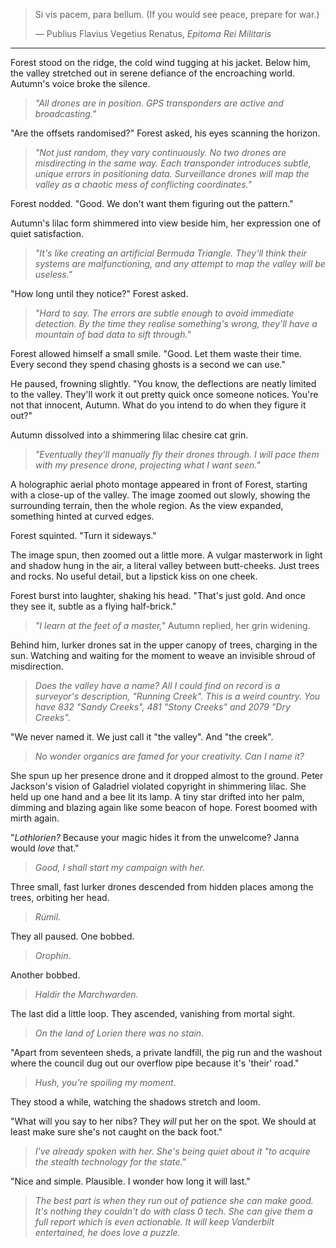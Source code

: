> Si vis pacem, para bellum. (If you would see peace, prepare for war.)
> 
> — Publius Flavius Vegetius Renatus, _Epitoma Rei Militaris_

---

Forest stood on the ridge, the cold wind tugging at his jacket. Below him, the valley stretched out in serene defiance of the encroaching world. Autumn's voice broke the silence.

> _"All drones are in position. GPS transponders are active and broadcasting."_

"Are the offsets randomised?" Forest asked, his eyes scanning the horizon.

> _"Not just random, they vary continuously. No two drones are misdirecting in the same way. Each transponder introduces subtle, unique errors in positioning data. Surveillance drones will map the valley as a chaotic mess of conflicting coordinates."_ 

Forest nodded. "Good. We don't want them figuring out the pattern."

Autumn's lilac form shimmered into view beside him, her expression one of quiet satisfaction.

> _"It's like creating an artificial Bermuda Triangle. They'll think their systems are malfunctioning, and any attempt to map the valley will be useless."_

"How long until they notice?" Forest asked.

> _"Hard to say. The errors are subtle enough to avoid immediate detection. By the time they realise something's wrong, they'll have a mountain of bad data to sift through."_ 

Forest allowed himself a small smile. "Good. Let them waste their time. Every second they spend chasing ghosts is a second we can use."

He paused, frowning slightly. "You know, the deflections are neatly limited to the valley. They'll work it out pretty quick once someone notices. You're not that innocent, Autumn. What do you intend to do when they figure it out?"

Autumn dissolved into a shimmering lilac chesire cat grin. 

> _"Eventually they'll manually fly their drones through. I will pace them with my presence drone, projecting what I want seen."_ 

A holographic aerial photo montage appeared in front of Forest, starting with a close-up of the valley. The image zoomed out slowly, showing the surrounding terrain, then the whole region. As the view expanded, something hinted at curved edges. 

Forest squinted. "Turn it sideways."

The image spun, then zoomed out a little more. A vulgar masterwork in light and shadow hung in the air, a literal valley between butt-cheeks. Just trees and rocks. No useful detail, but a lipstick kiss on one cheek. 

Forest burst into laughter, shaking his head. "That's just gold. And once they see it, subtle as a flying half-brick."

> _"I learn at the feet of a master,"_ Autumn replied, her grin widening.

Behind him, lurker drones sat in the upper canopy of trees, charging in the sun. Watching and waiting for the moment to weave an invisible shroud of misdirection.

> _Does the valley have a name? All I could find on record is a surveyor's description, "Running Creek". This is a weird country. You have 832 "Sandy Creeks", 481 "Stony Creeks" and 2079 "Dry Creeks"._

"We never named it. We just call it "the valley". And "the creek".

> _No wonder organics are famed for your creativity. Can I name it?_

She spun up her presence drone and it dropped almost to the ground. Peter Jackson's vision of Galadriel violated copyright in shimmering lilac. She held up one hand and a bee lit its lamp. A tiny star drifted into her palm, dimming and blazing again like some beacon of hope. Forest boomed with mirth again.

"_Lothlorien?_ Because your magic hides it from the unwelcome? Janna would _love_ that."

> _Good, I shall start my campaign with her._

Three small, fast lurker drones descended from hidden places among the trees, orbiting her head.

> _Rúmil._

They all paused. One bobbed.

> _Orophin._

Another bobbed.

> _Haldir the Marchwarden._

The last did a little loop. They ascended, vanishing from mortal sight.

> _On the land of Lorien there was no stain._

"Apart from seventeen sheds, a private landfill, the pig run and the washout where the council dug out our overflow pipe because it's 'their' road."

> _Hush, you're spoiling my moment._

They stood a while, watching the shadows stretch and loom.

"What will you say to her nibs? They _will_ put her on the spot. We should at least make sure she's not caught on the back foot."

> _I've already spoken with her. She's being quiet about it "to acquire the stealth technology for the state."_

"Nice and simple. Plausible. I wonder how long it will last."

> _The best part is when they run out of patience she can make good. It's nothing they couldn't do with class 0 tech. She can give them a full report which is even actionable. It will keep Vanderbilt entertained, he does love a puzzle._
